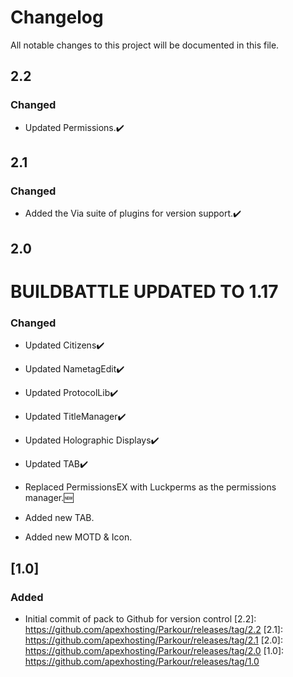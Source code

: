 # Changelog
All notable changes to this project will be documented in this file.

## 2.2

### Changed
- Updated Permissions.✔️

## 2.1

### Changed
- Added the Via suite of plugins for version support.✔️

## 2.0

# BUILDBATTLE UPDATED TO 1.17

### Changed
- Updated Citizens✔️
- Updated NametagEdit✔️
- Updated ProtocolLib✔️
- Updated TitleManager✔️
- Updated Holographic Displays✔️
- Updated TAB✔️

- Replaced PermissionsEX with Luckperms as the permissions manager.🆕

- Added new TAB.
- Added new MOTD & Icon.

## [1.0]

### Added
- Initial commit of pack to Github for version control
[2.2]: https://github.com/apexhosting/Parkour/releases/tag/2.2
[2.1]: https://github.com/apexhosting/Parkour/releases/tag/2.1
[2.0]: https://github.com/apexhosting/Parkour/releases/tag/2.0
[1.0]: https://github.com/apexhosting/Parkour/releases/tag/1.0